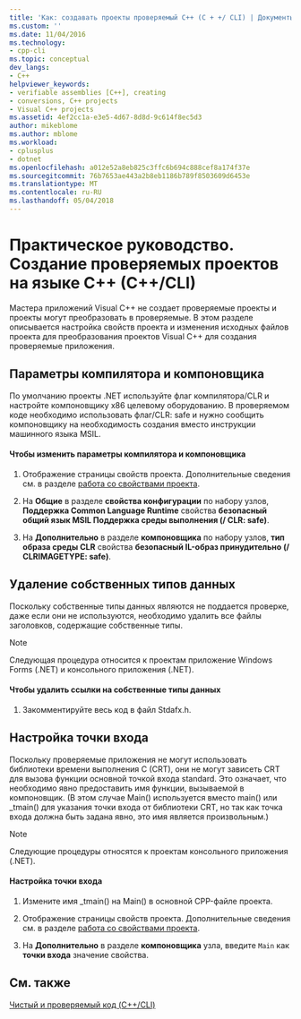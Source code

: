```yaml
---
title: 'Как: создавать проекты проверяемый C++ (C + +/ CLI) | Документы Microsoft'
ms.custom: ''
ms.date: 11/04/2016
ms.technology:
- cpp-cli
ms.topic: conceptual
dev_langs:
- C++
helpviewer_keywords:
- verifiable assemblies [C++], creating
- conversions, C++ projects
- Visual C++ projects
ms.assetid: 4ef2cc1a-e3e5-4d67-8d8d-9c614f8ec5d3
author: mikeblome
ms.author: mblome
ms.workload:
- cplusplus
- dotnet
ms.openlocfilehash: a012e52a8eb825c3ffc6b694c888cef8a174f37e
ms.sourcegitcommit: 76b7653ae443a2b8eb1186b789f8503609d6453e
ms.translationtype: MT
ms.contentlocale: ru-RU
ms.lasthandoff: 05/04/2018
---
```

# <a name="how-to-create-verifiable-c-projects-ccli"></a>Практическое руководство. Создание проверяемых проектов на языке C++ (C++/CLI)
Мастера приложений Visual C++ не создает проверяемые проекты и проекты могут преобразовать в проверяемые. В этом разделе описывается настройка свойств проекта и изменения исходных файлов проекта для преобразования проектов Visual C++ для создания проверяемые приложения.  
  
## <a name="compiler-and-linker-settings"></a>Параметры компилятора и компоновщика  
 По умолчанию проекты .NET используйте флаг компилятора/CLR и настройте компоновщику x86 целевому оборудованию. В проверяемом коде необходимо использовать флаг/CLR: safe и нужно сообщить компоновщику на необходимость создания вместо инструкции машинного языка MSIL.  
  
#### <a name="to-change-the-compiler-and-linker-settings"></a>Чтобы изменить параметры компилятора и компоновщика  
  
1.  Отображение страницы свойств проекта. Дополнительные сведения см. в разделе [работа со свойствами проекта](../ide/working-with-project-properties.md).  
  
2.  На **Общие** в разделе **свойства конфигурации** по набору узлов, **Поддержка Common Language Runtime** свойства **безопасный общий язык MSIL Поддержка среды выполнения (/ CLR: safe)**.  
  
3.  На **Дополнительно** в разделе **компоновщика** по набору узлов, **тип образа среды CLR** свойства **безопасный IL-образ принудительно (/ CLRIMAGETYPE: safe)**.  
  
## <a name="removing-native-data-types"></a>Удаление собственных типов данных  
 Поскольку собственные типы данных являются не поддается проверке, даже если они не используются, необходимо удалить все файлы заголовков, содержащие собственные типы.  
  
> [!NOTE]
>  Следующая процедура относится к проектам приложение Windows Forms (.NET) и консольного приложения (.NET).  
  
#### <a name="to-remove-references-to-native-data-types"></a>Чтобы удалить ссылки на собственные типы данных  
  
1.  Закомментируйте весь код в файл Stdafx.h.  
  
## <a name="configuring-an-entry-point"></a>Настройка точки входа  
 Поскольку проверяемые приложения не могут использовать библиотеки времени выполнения C (CRT), они не могут зависеть CRT для вызова функции основной точкой входа standard. Это означает, что необходимо явно предоставить имя функции, вызываемой в компоновщик. (В этом случае Main() используется вместо main() или _tmain() для указания точки входа от библиотеки CRT, но так как точка входа должна быть задана явно, это имя является произвольным.)  
  
> [!NOTE]
>  Следующие процедуры относятся к проектам консольного приложения (.NET).  
  
#### <a name="to-configure-an-entry-point"></a>Настройка точки входа  
  
1.  Измените имя _tmain() на Main() в основной CPP-файле проекта.  
  
2.  Отображение страницы свойств проекта. Дополнительные сведения см. в разделе [работа со свойствами проекта](../ide/working-with-project-properties.md).  
  
3.  На **Дополнительно** в разделе **компоновщика** узла, введите `Main` как **точки входа** значение свойства.  
  
## <a name="see-also"></a>См. также  
 [Чистый и проверяемый код (C++/CLI)](../dotnet/pure-and-verifiable-code-cpp-cli.md)